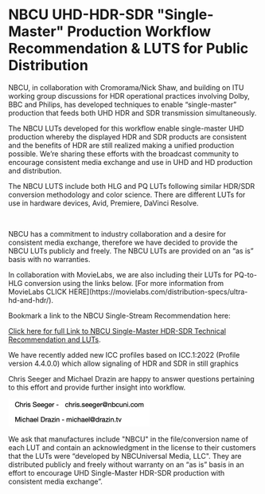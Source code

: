 # NBCU UHD-HDR-SDR "Single-Master" Production Workflow Recommendation & LUTS for Public Distribution

<p>NBCU, in collaboration with Cromorama/Nick Shaw, and building on ITU working group discussions for HDR operational practices involving Dolby, BBC and Philips, has developed techniques to enable “single-master” production that feeds both UHD HDR and SDR transmission simultaneously.</p>
 
<p>The NBCU LUTs developed for this workflow enable single-master UHD production whereby the displayed HDR and SDR products are consistent and the benefits of HDR are still realized making a unified production possible. We’re sharing these efforts with the broadcast community to encourage consistent media exchange and use in UHD and HD production and distribution.</p>
 
<p>The NBCU LUTS include both HLG and PQ LUTs following similar HDR/SDR conversion methodology and color science. There are different LUTs for use in hardware devices, Avid, Premiere, DaVinci Resolve.</p>
  
<p>NBCU has a commitment to industry collaboration and a desire for consistent media exchange, therefore we have decided to provide the NBCU LUTs publicly and freely. The NBCU LUTs are provided on an “as is” basis with no warranties.</p>

<p>In collaboration with MovieLabs, we are also including their LUTs for PQ-to-HLG conversion using the links below.  [For more information from MovieLabs CLICK HERE](https://movielabs.com/distribution-specs/ultra-hd-and-hdr/).</p>
  
<p>Bookmark a link to the NBCU Single-Stream Recommendation here:</p>   

[Click here for full Link to NBCU Single-Master HDR-SDR Technical Recommendation and LUTs](https://github.com/digitaltvguy/NBCUniversal-UHD-HDR-SDR-Single-Master-Production-Workflow-Recommendation-LUTs).  

<p>We have recently added new ICC profiles based on ICC.1:2022 (Profile version 4.4.0.0) which allow signaling of HDR and SDR in still graphics</p>

<p>Chris Seeger and Michael Drazin are happy to answer questions pertaining to this effort and provide further insight into workflow.</p>

![Email](sig.png)

  
<p>We ask that manufactures include "NBCU" in the file/conversion name of each LUT and contain an acknowledgment in the license to their customers that the LUTs were “developed by NBCUniversal Media, LLC".  They are distributed publicly and freely without warranty on an “as is” basis in an effort to encourage UHD Single-Master HDR-SDR production with consistent media exchange”.</p>
